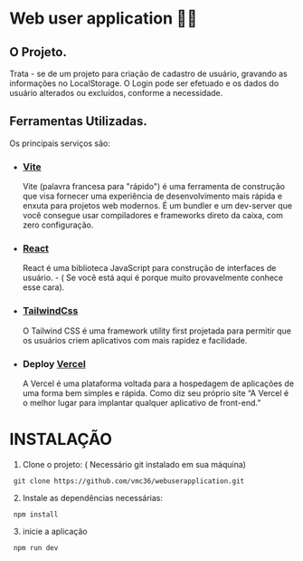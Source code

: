 # Web user application 🧑‍💻

## O Projeto.

Trata - se de um projeto para criação de cadastro de usuário, gravando as informações no LocalStorage. O Login pode ser efetuado e os dados do usuário alterados ou excluídos, conforme a necessidade.

## Ferramentas Utilizadas.

Os principais serviços são:

- ### [Vite](https://vitejs.dev/)

  Vite (palavra francesa para "rápido") é uma ferramenta de construção que visa fornecer uma experiência de desenvolvimento mais rápida e enxuta para projetos web modernos. É um bundler e um dev-server que você consegue usar compiladores e frameworks direto da caixa, com zero configuração.

- ### [React](https://pt-br.reactjs.org/)

  React é uma biblioteca JavaScript para construção de interfaces de usuário. - ( Se você está aqui é porque muito provavelmente conhece esse cara).

- ### [TailwindCss](https://tailwindcss.com/)

  O Tailwind CSS é uma framework utility first projetada para permitir que os usuários criem aplicativos com mais rapidez e facilidade.

- ### Deploy [Vercel](https://vercel.com/)
  A Vercel é uma plataforma voltada para a hospedagem de aplicações de uma forma bem simples e rápida. Como diz seu próprio site “A Vercel é o melhor lugar para implantar qualquer aplicativo de front-end.”

# INSTALAÇÃO

1. Clone o projeto: ( Necessário git instalado em sua máquina)

```
 git clone https://github.com/vmc36/webuserapplication.git

```

2. Instale as dependências necessárias:

```
 npm install

```

3. inicie a aplicação

```
 npm run dev

```

